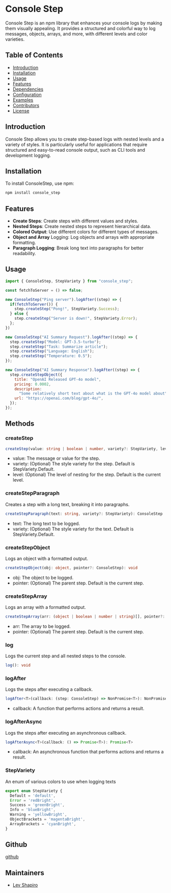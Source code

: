 # Console Step

Console Step is an npm library that enhances your console logs by making them visually appealing. It provides a structured and colorful way to log messages, objects, arrays, and more, with different levels and color varieties.

## Table of Contents

- [Introduction](#introduction)
- [Installation](#installation)
- [Usage](#usage)
- [Features](#features)
- [Dependencies](#dependencies)
- [Configuration](#configuration)
- [Examples](#examples)
- [Contributors](#contributors)
- [License](#license)

## Introduction

Console Step allows you to create step-based logs with nested levels and a variety of styles. It is particularly useful for applications that require structured and easy-to-read console output, such as CLI tools and development logging.

## Installation

To install ConsoleStep, use npm:

```bash
npm install console_step
```

## Features

- **Create Steps**: Create steps with different values and styles.
- **Nested Steps**: Create nested steps to represent hierarchical data.
- **Colored Output**: Use different colors for different types of messages.
- **Object and Array** Logging: Log objects and arrays with appropriate formatting.
- **Paragraph Logging**: Break long text into paragraphs for better readability.

## Usage

```javascript
import { ConsoleStep, StepVariety } from "console_step";

const fetchToServer = () => false;

new ConsoleStep("Ping server").logAfter((step) => {
  if(fetchToServer()) {
    step.createStep("Pong!", StepVariety.Success);
  } else {
    step.createStep("Server is down!", StepVariety.Error);
  };  
})

new ConsoleStep("AI Summary Request").logAfter((step) => {
  step.createStep("Model: GPT-3.5-turbo");
  step.createStep("Task: Summarize article");
  step.createStep("Language: English");
  step.createStep("Temperature: 0.5");
});

new ConsoleStep("AI Summary Response").logAfter((step) => {
  step.createStepObject({
    title: "OpenAI Released GPT-4o model",
    pricing: 0.0002,
    description:
      "Some relatively short text about what is the GPT-4o model about",
    url: "https://openai.com/blog/gpt-4o/",
  });
});
```

## Methods

### createStep

```typescript
createStep(value: string | boolean | number, variety?: StepVariety, level?: number): ConsoleStep
```
- value: The message or value for the step.
- variety: (Optional) The style variety for the step. Default is StepVariety.Default.
- level: (Optional) The level of nesting for the step. Default is the current level.

### createStepParagraph
Creates a step with a long text, breaking it into paragraphs.

```typescript
createStepParagraph(text: string, variety?: StepVariety): ConsoleStep
```
- text: The long text to be logged.
- variety: (Optional) The style variety for the text. Default is StepVariety.Default.

### createStepObject
Logs an object with a formatted output.

```typescript
createStepObject(obj: object, pointer?: ConsoleStep): void
```
- obj: The object to be logged.
- pointer: (Optional) The parent step. Default is the current step.

### createStepArray
Logs an array with a formatted output.

```typescript
createStepArray(arr: (object | boolean | number | string)[], pointer?: ConsoleStep): void
```
- arr: The array to be logged.
- pointer: (Optional) The parent step. Default is the current step.

### log
Logs the current step and all nested steps to the console.

```typescript
log(): void
```

### logAfter
Logs the steps after executing a callback.

```typescript
logAfter<T>(callback: (step: ConsoleStep) => NonPromise<T>): NonPromise<T>
```
- callback: A function that performs actions and returns a result.

### logAfterAsync
Logs the steps after executing an asynchronous callback.

```typescript
logAfterAsync<T>(callback: () => Promise<T>): Promise<T>
```
- callback: An asynchronous function that performs actions and returns a result.

### StepVariety
An enum of various colors to use when logging texts
```typescript
export enum StepVariety {
  Default = 'default',
  Error = 'redBright',
  Success = 'greenBright',
  Info = 'blueBright',
  Warning = 'yellowBright',
  ObjectBrackets = 'magentaBright',
  ArrayBrackets = 'cyanBright',
}
```

## Github
[github](https://github.com/Lev-Shapiro/console_step)

## Maintainers

- [Lev Shapiro](https://github.com/Lev-Shapiro)